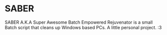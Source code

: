 SABER
=====

SABER A.K.A Super Awesome Batch Empowered Rejuvenator is a small Batch script that cleans up Windows based PCs. 
A little personal project. :3
